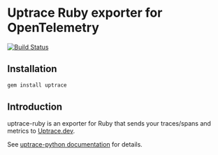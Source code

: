 # Uptrace Ruby exporter for OpenTelemetry

[![Build Status](https://travis-ci.org/uptrace/uptrace-ruby.svg?branch=master)](https://travis-ci.org/uptrace/uptrace-ruby)

## Installation

```bash
gem install uptrace
```

## Introduction

uptrace-ruby is an exporter for Ruby that sends your traces/spans and metrics to
[Uptrace.dev](https://uptrace.dev).

See [uptrace-python documentation](https://docs.uptrace.dev/python/) for details.
